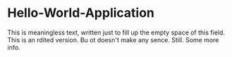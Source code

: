 # Hello-World-Application
This is meaningless text, written just to fill up the empty space of this field. This is an rdited version. Bu ot doesn't make any sence. Still. Some more info.
